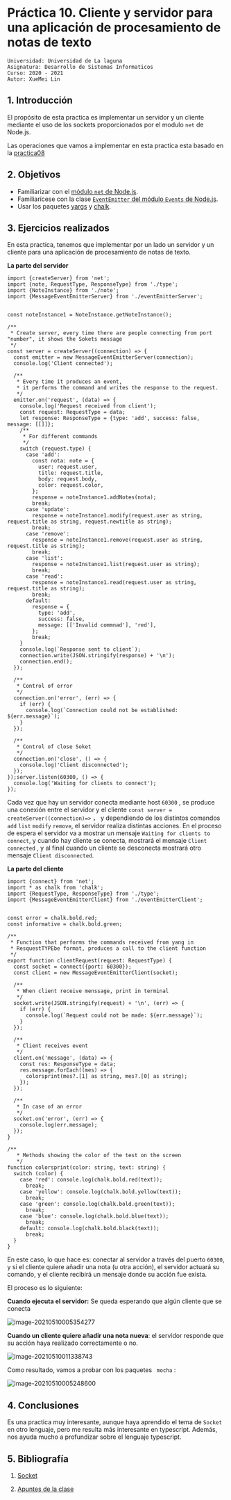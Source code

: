 # Práctica 10. Cliente y servidor para una aplicación de procesamiento de notas de texto

```
Universidad: Universidad de La laguna
Asignatura: Desarrollo de Sistemas Informaticos
Curso: 2020 - 2021
Autor: XueMei Lin
```

## 1. Introducción

El propósito de esta practica es implementar un servidor y un cliente mediante el uso de los sockets proporcionados por el modulo `net` de Node.js.

Las operaciones que vamos a implementar en esta practica esta basado en la [practica08](https://ull-esit-inf-dsi-2021.github.io/ull-esit-inf-dsi-20-21-prct08-filesystem-notes-app-XueMei-L/)

## 2. Objetivos

- Familiarizar con el [módulo `net` de Node.js](https://nodejs.org/dist/latest-v16.x/docs/api/net.html).
- Familiarícese con la clase [`EventEmitter` del módulo `Events` de Node.js](https://nodejs.org/dist/latest-v16.x/docs/api/events.html#events_class_eventemitter).
- Usar los paquetes [yargs](https://www.npmjs.com/package/yargs) y [chalk](https://www.npmjs.com/package/chalk).

## 3. Ejercicios realizados
En esta practica, tenemos que implementar por un lado un servidor y un cliente para una aplicación de procesamiento de notas de texto.

**La parte del servidor**

```
import {createServer} from 'net';
import {note, RequestType, ResponseType} from './type';
import {NoteInstance} from './note';
import {MessageEventEmitterServer} from './eventEmitterServer';


const noteInstance1 = NoteInstance.getNoteInstance();

/**
 * Create server, every time there are people connecting from port "number", it shows the Sokets message
 */
const server = createServer((connection) => {
  const emitter = new MessageEventEmitterServer(connection);
  console.log('Client connected');

  /**
   * Every time it produces an event, 
   * it performs the command and writes the response to the request.
   */
  emitter.on('request', (data) => {
    console.log('Request received from client');
    const request: RequestType = data;
    let response: ResponseType = {type: 'add', success: false, message: [[]]};
    /**
     * For different commands
     */
    switch (request.type) {
      case 'add':
        const nota: note = {
          user: request.user,
          title: request.title,
          body: request.body,
          color: request.color,
        };
        response = noteInstance1.addNotes(nota);
        break;
      case 'update':
        response = noteInstance1.modify(request.user as string, request.title as string, request.newtitle as string);
        break;
      case 'remove':
        response = noteInstance1.remove(request.user as string, request.title as string);
        break;
      case 'list':
        response = noteInstance1.list(request.user as string);
        break;
      case 'read':
        response = noteInstance1.read(request.user as string, request.title as string);
        break;
      default:
        response = {
          type: 'add',
          success: false,
          message: [['Invalid commnad'], 'red'],
        };
        break;
    }
    console.log(`Response sent to client`);
    connection.write(JSON.stringify(response) + '\n');
    connection.end();
  });

  /**
   * Control of error
   */
  connection.on('error', (err) => {
    if (err) {
      console.log(`Connection could not be established: ${err.message}`);
    }
  });

  /**
   * Control of close Soket
   */
  connection.on('close', () => {
    console.log('Client disconnected');
  });
});server.listen(60300, () => {
  console.log('Waiting for clients to connect');
});
```

Cada vez que hay un servidor conecta mediante host `60300` , se produce una conexión entre el servidor y el cliente `const server = createServer((connection)=>` ， y dependiendo de los distintos comandos `add` `list` `modify` `remove`, el servidor realiza distintas acciones. En el proceso de espera el servidor va a mostrar un mensaje `Waiting for clients to connect`, y cuando hay cliente se conecta, mostrará el mensaje `Client connected` , y al final cuando un cliente se desconecta mostrará otro mensaje `Client disconnected`.

**La parte del cliente**

```
import {connect} from 'net';
import * as chalk from 'chalk';
import {RequestType, ResponseType} from './type';
import {MessageEventEmitterClient} from './eventEmitterClient';


const error = chalk.bold.red;
const informative = chalk.bold.green;

/**
 * Function that performs the commands received from yang in 
 * ResquestTYPEbe format, produces a call to the client function
 */
export function clientRequest(request: RequestType) {
  const socket = connect({port: 60300});
  const client = new MessageEventEmitterClient(socket);

  /**
   * When client receive menssage, print in terminal
   */
  socket.write(JSON.stringify(request) + '\n', (err) => {
    if (err) {
      console.log(`Request could not be made: ${err.message}`);
    }
  });

  /**
   * Client receives event
   */
  client.on('message', (data) => {
    const res: ResponseType = data;
    res.message.forEach((mes) => {
      colorsprint(mes?.[1] as string, mes?.[0] as string);
    });
  });

  /**
   * In case of an error
   */
  socket.on('error', (err) => {
    console.log(err.message);
  });
}

/**
   * Methods showing the color of the test on the screen
   */
function colorsprint(color: string, text: string) {
  switch (color) {
    case 'red': console.log(chalk.bold.red(text));
      break;
    case 'yellow': console.log(chalk.bold.yellow(text));
      break;
    case 'green': console.log(chalk.bold.green(text));
      break;
    case 'blue': console.log(chalk.bold.blue(text));
      break;
    default: console.log(chalk.bold.black(text));
      break;
  }
}
```

En este caso, lo que hace es: conectar al servidor a través del puerto `60300`, y si el cliente quiere añadir una nota (u otra acción), el servidor actuará su comando, y el cliente recibirá un mensaje donde su acción fue exista. 

El proceso es lo siguiente:

**Cuando ejecuta el servidor:** Se queda esperando que algún cliente que se conecta

![image-20210510005354277](C:\Users\linyouzi\AppData\Roaming\Typora\typora-user-images\image-20210510005354277.png)

**Cuando un cliente quiere añadir una nota nueva**: el servidor responde que su acción haya realizado correctamente o no.

![image-20210510011338743](C:\Users\linyouzi\Desktop\image-20210510011338743.png)



Como resultado, vamos a probar con los paquetes ` mocha` :

![image-20210510005248600](C:\Users\linyouzi\Desktop\image-20210510005248600.png)



## 4. Conclusiones

Es una practica muy interesante, aunque haya aprendido el tema de `Socket` en otro lenguaje, pero me resulta más interesante en typescript. Además, nos ayuda mucho a profundizar sobre el lenguaje typescript.

## 5. Bibliografía

1. [Socket](https://tutorialedge.net/typescript/typescript-socket-io-tutorial/)

2. [Apuntes de la clase](https://ull-esit-inf-dsi-2021.github.io/nodejs-theory/nodejs-sockets.html)

